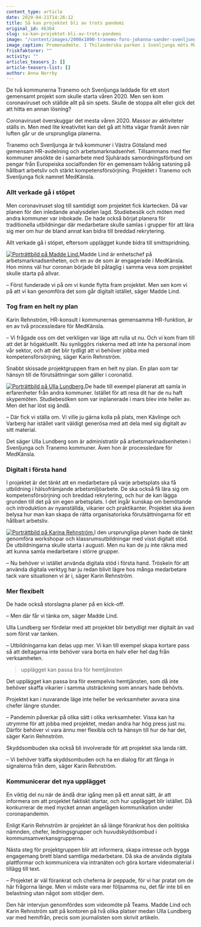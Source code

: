 ```yaml
---
content_type: article
date: 2020-04-21T14:26:12
title: Så kan projektet bli av trots pandemi
original_id: 46384
slug: sa-kan-projektet-bli-av-trots-pandemi
image: "/content/images/2000x1000-tranemo-foro-johanna-sander-svenljunga-kommun.jpg"
image_caption: Promenadmöte. I Thilanderska parken i Svenljunga möts Madde Lind, Karin Rehnström och Ulla Lundberg. De är engagerade i MedKänsla, ett projekt som på kort tid ställt om till digitalt genomförande i första hand.
friskfaktorer: ""
activity: ""
articles_teasers_2: []
article-teasers-list: []
author: Anna Norrby
---
```


De två kommunerna Tranemo och Svenljunga laddade för ett stort gemensamt projekt som skulle starta våren 2020. Men sen kom coronaviruset och ställde allt på sin spets. Skulle de stoppa allt eller gick det att hitta en annan lösning?

Coronaviruset överskuggar det mesta våren 2020. Massor av aktiviteter ställs in. Men med lite kreativitet kan det gå att hitta vägar framåt även när luften går ur de ursprungliga planerna.

Tranemo och Svenljunga är två kommuner i Västra Götaland med gemensam HR-avdelning och arbetsmarknadsenhet. Tillsammans med fler kommuner ansökte de i samarbete med Sjuhärads samordningsförbund om pengar från Europeiska socialfonden för en gemensam tvåårig satsning på hållbart arbetsliv och stärkt kompetensförsörjning. Projektet i Tranemo och Svenljunga fick namnet MedKänsla.

### Allt verkade gå i stöpet

Men coronaviruset slog till samtidigt som projektet fick klartecken. Då var planen för den inledande analysdelen lagd. Studiebesök och möten med andra kommuner var inbokade. De hade också börjat planera för traditionella utbildningar där medarbetare skulle samlas i grupper för att lära sig mer om hur de bland annat kan bidra till breddad rekrytering.

Allt verkade gå i stöpet, eftersom upplägget kunde bidra till smittspridning.

[![Porträttbild på Madde Lind.](https://www.suntarbetsliv.se/wp-content/uploads/2020/04/200x220-madde-lind-foto-johanna-sander-svenljunga-kommun.jpg)](https://www.suntarbetsliv.se/wp-content/uploads/2020/04/200x220-madde-lind-foto-johanna-sander-svenljunga-kommun.jpg)Madde Lind är enhetschef på arbetsmarknadsenheten, och en av de som är engagerade i MedKänsla. Hon minns väl hur coronan började bli påtaglig i samma veva som projektet skulle starta på allvar.

– Först funderade vi på om vi kunde flytta fram projektet. Men sen kom vi på att vi kan genomföra det som går digitalt istället, säger Madde Lind.

### Tog fram en helt ny plan

Karin Rehnström, HR-konsult i kommunernas gemensamma HR-funktion, är en av två processledare för MedKänsla.

– Vi frågade oss om det verkligen var läge att rulla ut nu. Och vi kom fram till att det är högaktuellt. Nu synliggörs riskerna med att inte ha personal inom vår sektor, och att det blir tydligt att vi behöver jobba med kompetensförsörjning, säger Karin Rehnström.

Snabbt skissade projektgruppen fram en helt ny plan. En plan som tar hänsyn till de förutsättningar som gäller i coronatid.

[![Porträttbild på Ulla Lundberg.](https://www.suntarbetsliv.se/wp-content/uploads/2020/04/200x220-ulla-lundberg-foto-johanna-sander-svenljunga-kommun.jpg)](https://www.suntarbetsliv.se/wp-content/uploads/2020/04/200x220-ulla-lundberg-foto-johanna-sander-svenljunga-kommun.jpg)De hade till exempel planerat att samla in erfarenheter från andra kommuner. Istället för att resa dit har de nu haft skypemöten. Studiebesöken som var inplanerade i mars blev inte heller av. Men det har löst sig ändå.

– Där fick vi ställa om. Vi ville ju gärna kolla på plats, men Kävlinge och Varberg har istället varit väldigt generösa med att dela med sig digitalt av sitt material.

Det säger Ulla Lundberg som är administratör på arbetsmarknadsenheten i Svenljunga och Tranemo kommuner. Även hon är processledare för MedKänsla.

### Digitalt i första hand

I projektet är det tänkt att en medarbetare på varje arbetsplats ska få utbildning i hälsofrämjande arbetsmiljöarbete. De ska också få lära sig om kompetensförsörjning och breddad rekrytering, och hur de kan lägga grunden till det på sin egen arbetsplats. I det ingår kunskap om bemötande och introduktion av nyanställda, vikarier och praktikanter. Projektet ska även belysa hur man kan skapa de rätta organisatoriska förutsättningarna för ett hållbart arbetsliv.

[![Porträttbild på Karina Rehnström.](https://www.suntarbetsliv.se/wp-content/uploads/2020/04/200x220-karin-rehnstrom-foto-johanna-sander-svenljunga-kommun.jpg)](https://www.suntarbetsliv.se/wp-content/uploads/2020/04/200x220-karin-rehnstrom-foto-johanna-sander-svenljunga-kommun.jpg)I den ursprungliga planen hade de tänkt genomföra workshopar och klassrumsutbildningar med visst digitalt stöd. De utbildningarna skulle starta i augusti. Men nu kan de ju inte räkna med att kunna samla medarbetare i större grupper.

– Nu behöver vi istället använda digitala stöd i första hand. Tröskeln för att använda digitala verktyg har ju redan blivit lägre hos många medarbetare tack vare situationen vi är i, säger Karin Rehnström.

### Mer flexibelt

De hade också storslagna planer på en kick-off.

– Men där får vi tänka om, säger Madde Lind.

Ulla Lundberg ser fördelar med att projektet blir betydligt mer digitalt än vad som först var tanken.

– Utbildningarna kan delas upp mer. Vi kan till exempel skapa kortare pass så att deltagarna inte behöver vara borta en halv eller hel dag från verksamheten.

> upplägget kan passa bra för hemtjänsten

Det upplägget kan passa bra för exempelvis hemtjänsten, som då inte behöver skaffa vikarier i samma utsträckning som annars hade behövts.

Projektet kan i nuvarande läge inte heller be verksamheter avvara sina chefer längre stunder.

– Pandemin påverkar på olika sätt i olika verksamheter. Vissa kan ha utrymme för att jobba med projektet, medan andra har hög press just nu. Därför behöver vi vara ännu mer flexibla och ta hänsyn till hur de har det, säger Karin Rehnström.

Skyddsombuden ska också bli involverade för att projektet ska landa rätt.

– Vi behöver träffa skyddsombuden och ha en dialog för att fånga in signalerna från dem, säger Karin Rehnström.

### Kommunicerar det nya upplägget

En viktig del nu när de ändå drar igång men på ett annat sätt, är att informera om att projektet faktiskt startar, och hur upplägget blir istället. Då konkurrerar de med mycket annan angelägen kommunikation under coronapandemin.

Enligt Karin Rehnström är projektet än så länge förankrat hos den politiska nämnden, chefer, ledningsgrupper och huvudskyddsombud i kommunsamverkansgrupperna.

Nästa steg för projektgruppen blir att informera, skapa intresse och bygga engagemang brett bland samtliga medarbetare. Då ska de använda digitala plattformar och kommunicera via intranäten och göra kortare videomaterial i tillägg till text.

– Projektet är väl förankrat och cheferna är peppade, för vi har pratat om de här frågorna länge. Men vi måste vara mer följsamma nu, det får inte bli en belastning utan något som stödjer dem.

Den här intervjun genomfördes som videomöte på Teams. Madde Lind och Karin Rehnström satt på kontoren på två olika platser medan Ulla Lundberg var med hemifrån, precis som journalisten som skrivit artikeln.
